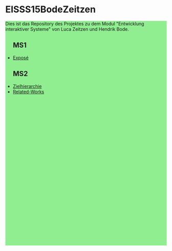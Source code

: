 # EISSS15BodeZeitzen

<div style="background-color:lightgreen; width:100%; height:700px;">

Dies ist das Repository des Projektes zu dem Modul "Entwicklung interaktiver Systeme" von Luca Zeitzen und Hendrik Bode.  

<ul>
<h2> MS1 </h2>
<li><a href="https://github.com/Honnigorega/EISSS15BodeZeitzen/blob/master/MS1/Expose_gemeinsames_Lernen.pdf">Exposé</a></li>   </ul>

<ul>
<h2> MS2 </h2>
<li><a href="https://github.com/Honnigorega/EISSS15BodeZeitzen/blob/master/MS2/Zielhierarchie.pdf">Zielhierarchie</a></li>
<li><a href="https://github.com/Honnigorega/EISSS15BodeZeitzen/blob/master/MS2/Related-Works.pdf">Related-Works</a></li>
</ul>

</div>
